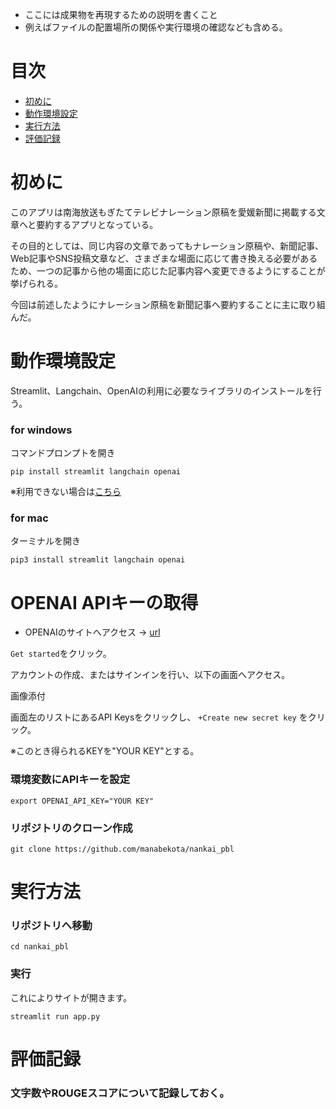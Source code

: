 
- ここには成果物を再現するための説明を書くこと
- 例えばファイルの配置場所の関係や実行環境の確認なども含める。

# 目次

- [初めに](#初めに)
- [動作環境設定](#動作環境設定)
- [実行方法](#実行方法)
- [評価記録](#評価記録)

# 初めに

このアプリは南海放送もぎたてテレビナレーション原稿を愛媛新聞に掲載する文章へと要約するアプリとなっている。

その目的としては、同じ内容の文章であってもナレーション原稿や、新聞記事、Web記事やSNS投稿文章など、さまざまな場面に応じて書き換える必要があるため、一つの記事から他の場面に応じた記事内容へ変更できるようにすることが挙げられる。

今回は前述したようにナレーション原稿を新聞記事へ要約することに主に取り組んだ。

# 動作環境設定

Streamlit、Langchain、OpenAIの利用に必要なライブラリのインストールを行う。

### for windows
コマンドプロンプトを開き
```
pip install streamlit langchain openai
```
※利用できない場合は[こちら](https://qiita.com/celeron5576/items/9ba3588a97fea46c6946)

### for mac
ターミナルを開き
```
pip3 install streamlit langchain openai
```

# OPENAI APIキーの取得
- OPENAIのサイトへアクセス -> [url](https://openai.com/product)

```Get started```をクリック。

アカウントの作成、またはサインインを行い、以下の画面へアクセス。

画像添付

画面左のリストにあるAPI Keysをクリックし、 ```+Create new secret key``` をクリック。

※このとき得られるKEYを"YOUR KEY"とする。

### 環境変数にAPIキーを設定
```
export OPENAI_API_KEY="YOUR KEY"
```

### リポジトリのクローン作成
```
git clone https://github.com/manabekota/nankai_pbl
```

# 実行方法

### リポジトリへ移動
```
cd nankai_pbl
```

### 実行
これによりサイトが開きます。
```
streamlit run app.py
```

# 評価記録

### 文字数やROUGEスコアについて記録しておく。


